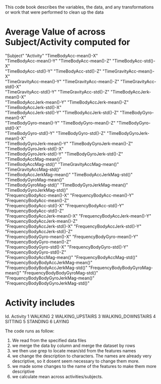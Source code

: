 This code book  describes the variables, the data, and any transformations or work that were performed to clean up the data 
 
 # Average Value of across Subject/Activity computed for
 
  "Subject"                             "Activity"                            "TimeBodyAcc-mean()-X"               
 "TimeBodyAcc-mean()-Y"                "TimeBodyAcc-mean()-Z"                "TimeBodyAcc-std()-X"                
  "TimeBodyAcc-std()-Y"                 "TimeBodyAcc-std()-Z"                 "TimeGravityAcc-mean()-X"            
 "TimeGravityAcc-mean()-Y"             "TimeGravityAcc-mean()-Z"             "TimeGravityAcc-std()-X"             
 "TimeGravityAcc-std()-Y"              "TimeGravityAcc-std()-Z"              "TimeBodyAccJerk-mean()-X"           
 "TimeBodyAccJerk-mean()-Y"            "TimeBodyAccJerk-mean()-Z"            "TimeBodyAccJerk-std()-X"            
 "TimeBodyAccJerk-std()-Y"             "TimeBodyAccJerk-std()-Z"             "TimeBodyGyro-mean()-X"              
 "TimeBodyGyro-mean()-Y"               "TimeBodyGyro-mean()-Z"               "TimeBodyGyro-std()-X"               
 "TimeBodyGyro-std()-Y"                "TimeBodyGyro-std()-Z"                "TimeBodyGyroJerk-mean()-X"          
 "TimeBodyGyroJerk-mean()-Y"           "TimeBodyGyroJerk-mean()-Z"           "TimeBodyGyroJerk-std()-X"           
 "TimeBodyGyroJerk-std()-Y"            "TimeBodyGyroJerk-std()-Z"            "TimeBodyAccMag-mean()"              
 "TimeBodyAccMag-std()"                "TimeGravityAccMag-mean()"            "TimeGravityAccMag-std()"            
 "TimeBodyAccJerkMag-mean()"           "TimeBodyAccJerkMag-std()"            "TimeBodyGyroMag-mean()"             
 "TimeBodyGyroMag-std()"               "TimeBodyGyroJerkMag-mean()"          "TimeBodyGyroJerkMag-std()"          
 "FrequencyBodyAcc-mean()-X"           "FrequencyBodyAcc-mean()-Y"           "FrequencyBodyAcc-mean()-Z"          
 "FrequencyBodyAcc-std()-X"            "FrequencyBodyAcc-std()-Y"            "FrequencyBodyAcc-std()-Z"           
 "FrequencyBodyAccJerk-mean()-X"       "FrequencyBodyAccJerk-mean()-Y"       "FrequencyBodyAccJerk-mean()-Z"      
 "FrequencyBodyAccJerk-std()-X"        "FrequencyBodyAccJerk-std()-Y"        "FrequencyBodyAccJerk-std()-Z"       
 "FrequencyBodyGyro-mean()-X"          "FrequencyBodyGyro-mean()-Y"          "FrequencyBodyGyro-mean()-Z"         
 "FrequencyBodyGyro-std()-X"           "FrequencyBodyGyro-std()-Y"           "FrequencyBodyGyro-std()-Z"          
 "FrequencyBodyAccMag-mean()"          "FrequencyBodyAccMag-std()"           "FrequencyBodyBodyAccJerkMag-mean()" 
 "FrequencyBodyBodyAccJerkMag-std()"   "FrequencyBodyBodyGyroMag-mean()"     "FrequencyBodyBodyGyroMag-std()"     
 "FrequencyBodyBodyGyroJerkMag-mean()" "FrequencyBodyBodyGyroJerkMag-std()" 

# Activity includes

Id.          Activity
1            WALKING
2   WALKING_UPSTAIRS
3   WALKING_DOWNSTAIRS
4            SITTING
5           STANDING
6             LAYING


The code runs as follow:

1. We read from the specified data files
2. we merge the data by column and merge the dataset by rows
3. we then use grep to locate mean/std from the features names
4. we change the description to characters. The names are already very descriptive, so it dosent seem necessary to change them more.
5. we made some changes to the name of the features to make them more descriptive
6. we calculate mean across activities/subjects.
